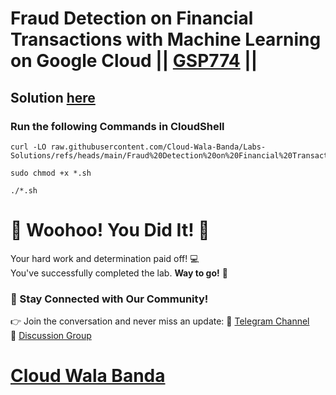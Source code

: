 # Fraud Detection on Financial Transactions with Machine Learning on Google Cloud || [GSP774](https://www.cloudskillsboost.google/focuses/17976?parent=catalog) ||

## Solution [here](https://youtu.be/-1yvO1yVaKA)

### Run the following Commands in CloudShell

```
curl -LO raw.githubusercontent.com/Cloud-Wala-Banda/Labs-Solutions/refs/heads/main/Fraud%20Detection%20on%20Financial%20Transactions%20with%20Machine%20Learning%20on%20Google%20Cloud/gsp774.sh

sudo chmod +x *.sh

./*.sh
```

# 🎉 Woohoo! You Did It! 🎉  

Your hard work and determination paid off! 💻  
You've successfully completed the lab. **Way to go!** 🚀

### 💬 Stay Connected with Our Community!  
👉 Join the conversation and never miss an update:  📢 [Telegram Channel](https://t.me/cloudwalabanda)  
👥 [Discussion Group](https://t.me/cloudwalabandachats)  

# [Cloud Wala Banda](https://www.youtube.com/@cloudwalabanda)
